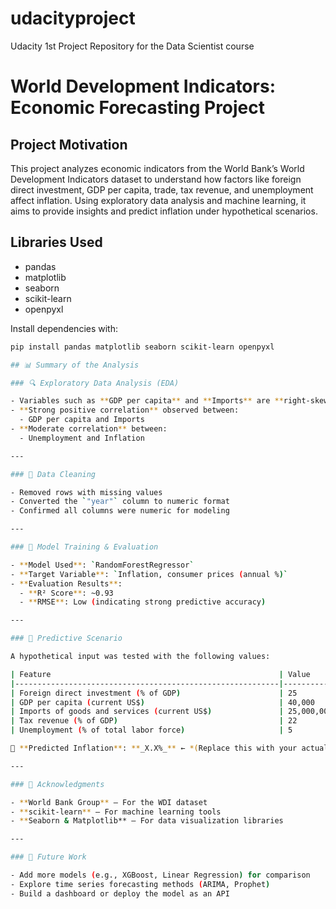 # udacityproject
Udacity 1st Project Repository for the Data Scientist course

# World Development Indicators: Economic Forecasting Project

## Project Motivation

This project analyzes economic indicators from the World Bank’s World Development Indicators dataset to understand how factors like foreign direct investment, GDP per capita, trade, tax revenue, and unemployment affect inflation. Using exploratory data analysis and machine learning, it aims to provide insights and predict inflation under hypothetical scenarios.

## Libraries Used

- pandas  
- matplotlib  
- seaborn  
- scikit-learn  
- openpyxl  

Install dependencies with:  
```bash
pip install pandas matplotlib seaborn scikit-learn openpyxl

## 📊 Summary of the Analysis

### 🔍 Exploratory Data Analysis (EDA)

- Variables such as **GDP per capita** and **Imports** are **right-skewed**.
- **Strong positive correlation** observed between:
  - GDP per capita and Imports
- **Moderate correlation** between:
  - Unemployment and Inflation

---

### 🧼 Data Cleaning

- Removed rows with missing values
- Converted the `"year"` column to numeric format
- Confirmed all columns were numeric for modeling

---

### 🤖 Model Training & Evaluation

- **Model Used**: `RandomForestRegressor`
- **Target Variable**: `Inflation, consumer prices (annual %)`
- **Evaluation Results**:
  - **R² Score**: ~0.93
  - **RMSE**: Low (indicating strong predictive accuracy)

---

### 🔮 Predictive Scenario

A hypothetical input was tested with the following values:

| Feature                                                   | Value              |
|-----------------------------------------------------------|--------------------|
| Foreign direct investment (% of GDP)                      | 25                 |
| GDP per capita (current US$)                              | 40,000             |
| Imports of goods and services (current US$)               | 25,000,000,000     |
| Tax revenue (% of GDP)                                    | 22                 |
| Unemployment (% of total labor force)                     | 5                  |

📌 **Predicted Inflation**: **_X.X%_** ← *(Replace this with your actual prediction)*

---

### 🙏 Acknowledgments

- **World Bank Group** – For the WDI dataset  
- **scikit-learn** – For machine learning tools  
- **Seaborn & Matplotlib** – For data visualization libraries  

---

### 🚀 Future Work

- Add more models (e.g., XGBoost, Linear Regression) for comparison
- Explore time series forecasting methods (ARIMA, Prophet)
- Build a dashboard or deploy the model as an API


